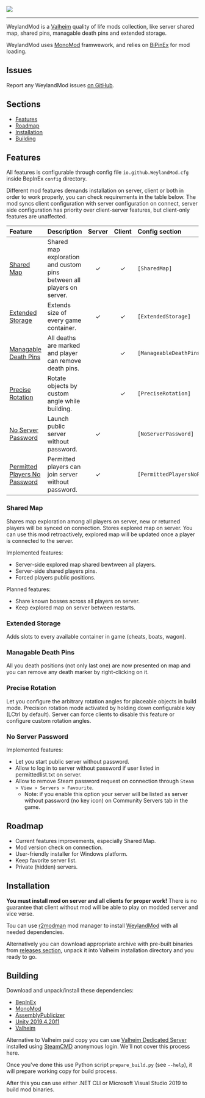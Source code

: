 ![](https://i.imgur.com/NlUKpYA.png)

---

WeylandMod is a [Valheim](https://www.valheimgame.com/) quality of life mods collection, like server shared map, shared pins, managable death pins and extended storage.

WeylandMod uses [MonoMod](https://github.com/MonoMod/MonoMod) framwework, and relies on [BiPinEx](https://github.com/BepInEx/BepInEx) for mod loading.

## Issues

Report any WeylandMod issues [on GitHub](https://github.com/WeylandMod/WeylandMod/issues).

## Sections

* [Features](#features)
* [Roadmap](#roadmap)
* [Installation](#installation)
* [Building](#building)

## Features

All features is configurable through config file `io.github.WeylandMod.cfg` inside BepInEx `config` directory.

Different mod features demands installation on server, client or both in order to work properly, you can check requirements in the table below. The mod syncs client configuration with server configuration on connect, server side configuration has priority over client-server features, but client-only features are unaffected.

Feature | Description | Server | Client | Config section
:------ | :------ | :----: | :----: | :-------------
[Shared Map](#shared-map) | Shared map exploration and custom pins between all players on server. | ✓ | ✓ | `[SharedMap]`
[Extended Storage](#extended-storage) | Extends size of every game container. | ✓ | ✓ | `[ExtendedStorage]`
[Managable Death Pins](#managable-death-pins) | All deaths are marked and player can remove death pins. | | ✓ | `[ManageableDeathPins]`
[Precise Rotation](#precise-rotation) | Rotate objects by custom angle while building. | | ✓ | `[PreciseRotation]`
[No Server Password](#no-server-password) | Launch public server without password. | ✓ | | `[NoServerPassword]`
[Permitted Players No Password](#no-server-password) | Permitted players can join server without password. | ✓ | | `[PermittedPlayersNoPassword]`

### Shared Map

Shares map exploration among all players on server, new or returned players will be synced on connection. Stores explored map on server. You can use this mod retroactively, explored map will be updated once a player is connected to the server.

Implemented features:

* Server-side explored map shared bewtween all players.
* Server-side shared players pins.
* Forced players public positions.

Planned features:

* Share known bosses across all players on server.
* Keep explored map on server between restarts.

### Extended Storage

Adds slots to every available container in game (cheats, boats, wagon).

### Managable Death Pins

All you death positions (not only last one) are now presented on map and you can remove any death marker by right-clicking on it.

### Precise Rotation

Let you configure the arbitrary rotation angles for placeable objects in build mode. Precision rotation mode activated by holding down configurable key (LCtrl by default). Server can force clients to disable this feature or configure custom rotation angles.

### No Server Password

Implemented features:

* Let you start public server without password.
* Allow to log in to server without password if user listed in permittedlist.txt on server.
* Allow to remove Steam password request on connection through `Steam > View > Servers > Favourite`.
  * Note: if you enable this option your server will be listed as server without password (no key icon) on Community Servers tab in the game.

## Roadmap

* Current features improvements, especially Shared Map.
* Mod version check on connection.
* User-friendly installer for Windows platform.
* Keep favorite server list.
* Private (hidden) servers.

## Installation

**You must install mod on server and all clients for proper work!** There is no guarantee that client without mod will be able to play on modded server and vice verse.

Tou can use [r2modman](https://valheim.thunderstore.io/package/ebkr/r2modman/) mod manager to install [WeylandMod](https://valheim.thunderstore.io/package/WeylandMod/WeylandMod/) with all needed dependencies.

Alternatively you can download appropriate archive with pre-built binaries from [releases section](https://github.com/WeylandMod/WeylandMod/releases), unpack it into Valheim installation directory and you ready to go.

## Building

Download and unpack/install these dependencies:

* [BepInEx](https://github.com/BepInEx/BepInEx)
* [MonoMod](https://github.com/MonoMod/MonoMod)
* [AssemblyPublicizer](https://github.com/WeylandMod/AssemblyPublicizer)
* [Unity 2019.4.20f1](https://unity3d.com/unity/qa/lts-releases)
* [Valheim](https://www.valheimgame.com/)

Alternative to Valheim paid copy you can use [Valheim Dedicated Server](https://steamdb.info/app/896660/) installed using [SteamCMD](https://developer.valvesoftware.com/wiki/SteamCMD) anonymous login. We'll not cover this process here.

Once you've done this use Python script `prepare_build.py` (see `--help`), it will prepare working copy for build process.

After this you can use either .NET CLI or Microsoft Visual Studio 2019 to build mod binaries.
